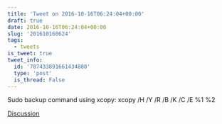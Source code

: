 ```yaml
---
title: 'Tweet on 2016-10-16T06:24:04+00:00'
draft: true
date: 2016-10-16T06:24:04+00:00
slug: '201610160624'
tags:
  - tweets
is_tweet: true
tweet_info:
  id: '787433891661434880'
  type: 'post'
  is_thread: False
---
```




Sudo backup command using xcopy: xcopy /H /Y /R /B /K /C /E %1 %2

[Discussion](https://x.com/sytelus/status/787433891661434880)
